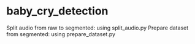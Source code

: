 # baby_cry_detection
Split audio from raw to segmented: using split_audio.py
Prepare dataset from segmented: using prepare_dataset.py

